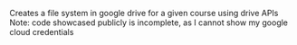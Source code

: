 Creates a file system in google drive for a given course using drive APIs
Note: code showcased publicly is incomplete, as I cannot show my google cloud credentials
